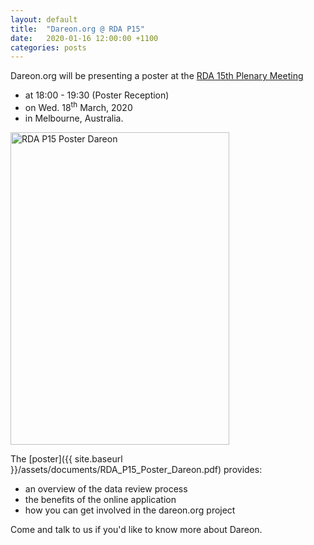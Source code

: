 ```yaml
---
layout: default
title:  "Dareon.org @ RDA P15"
date:   2020-01-16 12:00:00 +1100
categories: posts
---
```


Dareon.org will be presenting a poster at the 
[RDA 15th Plenary Meeting](https://www.rd-alliance.org/plenaries/rda-15th-plenary-meeting-australia)
  - at 18:00 - 19:30 (Poster Reception)
  - on Wed. 18<sup>th</sup> March, 2020
  - in Melbourne, Australia.
  
  
<img src="{{ site.baseurl }}/assets/images/RDA_P15_Poster_Dareon.png" 
	width="350" height="500" 
	alt="RDA P15 Poster Dareon" >

  
The [poster]({{ site.baseurl }}/assets/documents/RDA_P15_Poster_Dareon.pdf) 
provides:
  - an overview of the data review process
  - the benefits of the online application
  - how you can get involved in the dareon.org project
  

Come and talk to us if you'd like to know more about Dareon.